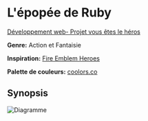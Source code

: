 # L'épopée de Ruby

[Développement web- Projet vous êtes le héros](https://github.com/Natacha-A/vous-etes-le-heros-epopee-de-ruby)

**Genre:** Action et Fantaisie

**Inspiration:** [Fire Emblem Heroes](https://fire-emblem-heroes.com/fr/)

**Palette de couleurs:** [coolors.co](https://coolors.co/1c5d99-2d93ad-12355b-edf060-f0803c-b3001b)

## Synopsis
![Diagramme](file:///G:/anatacha_ps1_582_324/vous-etes-le-heros-epopee-de-ruby/assets/image/abdallah_natacha_ps1_582_324.drawio.png)